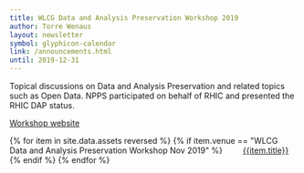 ```yaml
---
title: WLCG Data and Analysis Preservation Workshop 2019
author: Torre Wenaus
layout: newsletter
symbol: glyphicon-calendar
link: /announcements.html
until: 2019-12-31
---
```


Topical discussions on Data and Analysis Preservation and related topics such as Open Data. NPPS participated on behalf of RHIC and presented the RHIC DAP status.

[Workshop website](https://indico.cern.ch/event/858039/)

<p>
{% for item in site.data.assets reversed %}
    {% if item.venue == "WLCG Data and Analysis Preservation Workshop Nov 2019" %}
        &nbsp; &nbsp; &nbsp; &nbsp; <a href="{{item.name}}" target="_blank">{{item.title}}</a><br>
    {% endif %}
{% endfor %}
</p>
